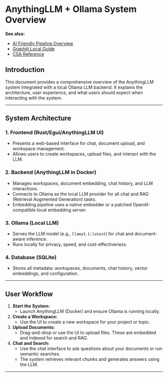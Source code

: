 # AnythingLLM + Ollama System Overview

**See also:**
- [AI Friendly Pipeline Overview](../guides/AI_FRIENDLY_PIPELINE_OVERVIEW.md)
- [Graphiti Local Guide](../guides/README_GRAPHITI_LOCAL.md)
- [CSA Reference](../CSA.md)


## Introduction
This document provides a comprehensive overview of the AnythingLLM system integrated with a local Ollama LLM backend. It explains the architecture, user experience, and what users should expect when interacting with the system.

---

## System Architecture

### 1. **Frontend (Rust/Egui/AnythingLLM UI)**
- Presents a web-based interface for chat, document upload, and workspace management.
- Allows users to create workspaces, upload files, and interact with the LLM.

### 2. **Backend (AnythingLLM in Docker)**
- Manages workspaces, document embedding, chat history, and LLM interactions.
- Connects to Ollama as the local LLM provider for all chat and RAG (Retrieval Augmented Generation) tasks.
- Embedding pipeline uses a native embedder or a patched OpenAI-compatible local embedding server.

### 3. **Ollama (Local LLM)**
- Serves the LLM model (e.g., `llama3.1:latest`) for chat and document-aware inference.
- Runs locally for privacy, speed, and cost-effectiveness.

### 4. **Database (SQLite)**
- Stores all metadata: workspaces, documents, chat history, vector embeddings, and configuration.

---

## User Workflow
1. **Start the System:**
   - Launch AnythingLLM (Docker) and ensure Ollama is running locally.
2. **Create a Workspace:**
   - Use the UI to create a new workspace for your project or topic.
3. **Upload Documents:**
   - Drag-and-drop or use the UI to upload files. These are embedded and indexed for search and RAG.
4. **Chat and Search:**
   - Use the chat interface to ask questions about your documents or run semantic searches.
   - The system retrieves relevant chunks and generates answers using the LLM.

---
